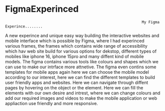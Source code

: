 # FigmaExperinced
                                                                  My Figma Experince........
A new experince and unique easy way building the interactive websites and mobile interface which is possible by Figma, where I had experinced various frames, the frames which contains wide range of accessibility which hav web site build for various options for dekstop, different types of mobiles like iphone 16, iphone 15pro and many diffent kind of mobile models. The figma contains various tools like colours and shapes which we can use to make our intrface more attnetive. The figma even contins some templates for mobile apps again here we can choose the mobile model according to our interest, here we can find the different templates to build user friendly apps and websites. Here we can navigate through diffent pages by hovering on the object or the element. Here we can fill the elements with our own desire and intrest, 
where we can change colours and add our required images and videos to make the mobile application or web appliaction use friendly and more responsive.
